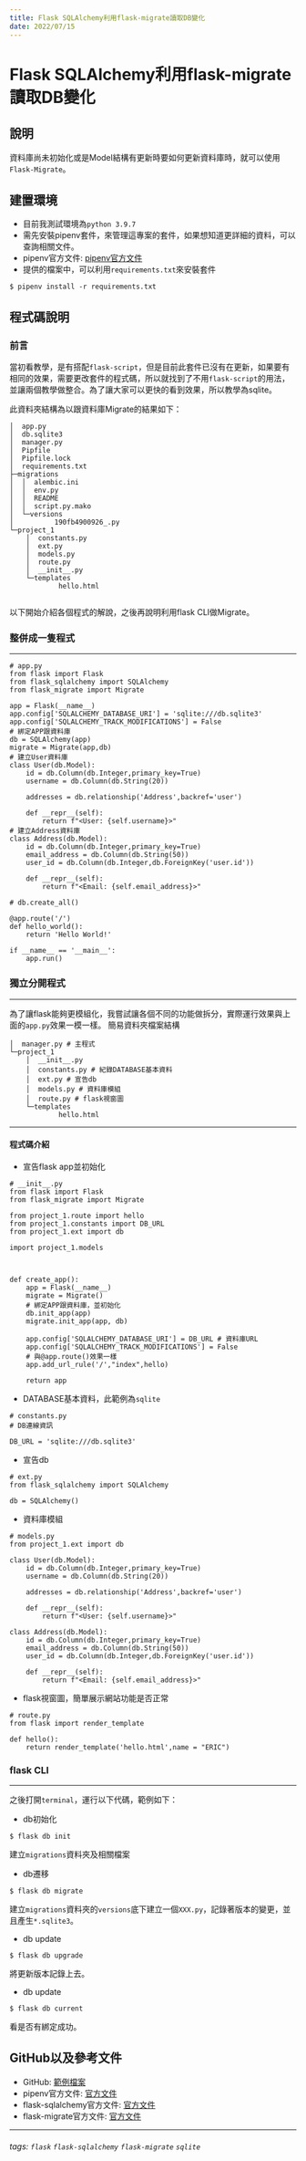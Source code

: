```yaml
---
title: Flask SQLAlchemy利用flask-migrate讀取DB變化
date: 2022/07/15
---
```


# Flask SQLAlchemy利用flask-migrate讀取DB變化

## 說明
資料庫尚未初始化或是Model結構有更新時要如何更新資料庫時，就可以使用`Flask-Migrate`。

## 建置環境
* 目前我測試環境為`python 3.9.7`
* 需先安裝pipenv套件，來管理這專案的套件，如果想知道更詳細的資料，可以查詢相關文件。
* pipenv官方文件: [pipenv官方文件](https://pipenv.pypa.io/en/latest/)
* 提供的檔案中，可以利用`requirements.txt`來安裝套件

```shell
$ pipenv install -r requirements.txt
```

## 程式碼說明
### 前言
當初看教學，是有搭配`flask-script`，但是目前此套件已沒有在更新，如果要有相同的效果，需要更改套件的程式碼，所以就找到了不用`flask-script`的用法，並讓兩個教學做整合。為了讓大家可以更快的看到效果，所以教學為sqlite。

此資料夾結構為以跟資料庫Migrate的結果如下：
```
│  app.py
│  db.sqlite3
│  manager.py
│  Pipfile
│  Pipfile.lock
│  requirements.txt
├─migrations
│  │  alembic.ini
│  │  env.py
│  │  README
│  │  script.py.mako
│  └─versions
│          190fb4900926_.py
└─project_1
    │  constants.py
    │  ext.py
    │  models.py
    │  route.py
    │  __init__.py
    └─templates
            hello.html
            
```
以下開始介紹各個程式的解說，之後再說明利用flask CLI做Migrate。

### 整併成一隻程式

---
```python=
# app.py
from flask import Flask
from flask_sqlalchemy import SQLAlchemy
from flask_migrate import Migrate

app = Flask(__name__)
app.config['SQLALCHEMY_DATABASE_URI'] = 'sqlite:///db.sqlite3'
app.config['SQLALCHEMY_TRACK_MODIFICATIONS'] = False 
# 綁定APP跟資料庫
db = SQLAlchemy(app) 
migrate = Migrate(app,db) 
# 建立User資料庫
class User(db.Model): 
    id = db.Column(db.Integer,primary_key=True)
    username = db.Column(db.String(20))

    addresses = db.relationship('Address',backref='user')
    
    def __repr__(self):
        return f"<User: {self.username}>"
# 建立Address資料庫
class Address(db.Model):
    id = db.Column(db.Integer,primary_key=True)
    email_address = db.Column(db.String(50))
    user_id = db.Column(db.Integer,db.ForeignKey('user.id'))
    
    def __repr__(self):
        return f"<Email: {self.email_address}>"

# db.create_all()

@app.route('/')
def hello_world():
    return 'Hello World!'

if __name__ == '__main__':
    app.run()

```

### 獨立分開程式
---
為了讓flask能夠更模組化，我嘗試讓各個不同的功能做拆分，實際運行效果與上面的`app.py`效果一模一樣。
簡易資料夾檔案結構
```
│  manager.py # 主程式
└─project_1
    │  __init__.py
    │  constants.py # 紀錄DATABASE基本資料
    │  ext.py # 宣告db
    │  models.py # 資料庫模組
    │  route.py # flask視窗圖
    └─templates
            hello.html
```
---
#### 程式碼介紹

* 宣告flask app並初始化
```python=
# __init__.py
from flask import Flask
from flask_migrate import Migrate

from project_1.route import hello
from project_1.constants import DB_URL
from project_1.ext import db

import project_1.models 



def create_app():
    app = Flask(__name__)
    migrate = Migrate()
    # 綁定APP跟資料庫，並初始化
    db.init_app(app)
    migrate.init_app(app, db)
    
    app.config['SQLALCHEMY_DATABASE_URI'] = DB_URL # 資料庫URL
    app.config['SQLALCHEMY_TRACK_MODIFICATIONS'] = False
    # 與@app.route()效果一樣
    app.add_url_rule('/',"index",hello)
    
    return app
```

* DATABASE基本資料，此範例為`sqlite`
```python=
# constants.py
# DB連線資訊

DB_URL = 'sqlite:///db.sqlite3'
```

* 宣告db
```python=
# ext.py
from flask_sqlalchemy import SQLAlchemy

db = SQLAlchemy()
```

* 資料庫模組
```python=
# models.py
from project_1.ext import db

class User(db.Model):
    id = db.Column(db.Integer,primary_key=True)
    username = db.Column(db.String(20))

    addresses = db.relationship('Address',backref='user')
    
    def __repr__(self):
        return f"<User: {self.username}>"

class Address(db.Model):
    id = db.Column(db.Integer,primary_key=True)
    email_address = db.Column(db.String(50))
    user_id = db.Column(db.Integer,db.ForeignKey('user.id'))
    
    def __repr__(self):
        return f"<Email: {self.email_address}>"
```

* flask視窗圖，簡單展示網站功能是否正常
```python=
# route.py
from flask import render_template

def hello():
    return render_template('hello.html',name = "ERIC")
```

### flask CLI
---
之後打開`terminal`，運行以下代碼，範例如下：
* db初始化

```shell
$ flask db init
```
建立`migrations`資料夾及相關檔案

* db遷移
```shell=
$ flask db migrate
```
建立`migrations`資料夾的`versions`底下建立一個`XXX.py`，記錄著版本的變更，並且產生`*.sqlite3`。

* db update
```shell=
$ flask db upgrade
```
將更新版本記錄上去。

* db update
```shell=
$ flask db current
```
看是否有綁定成功。

## GitHub以及參考文件
* GitHub: [範例檔案](https://github.com/a129924/SampleFlaskMigrate)
* pipenv官方文件: [官方文件](https://pipenv.pypa.io/en/latest/)
* flask-sqlalchemy官方文件: [官方文件](https://flask-sqlalchemy.palletsprojects.com/en/2.x/quickstart/#installation)
* flask-migrate官方文件: [官方文件](https://flask-migrate.readthedocs.io/en/latest/)


---
###### tags: `flask` `flask-sqlalchemy` `flask-migrate` `sqlite`

